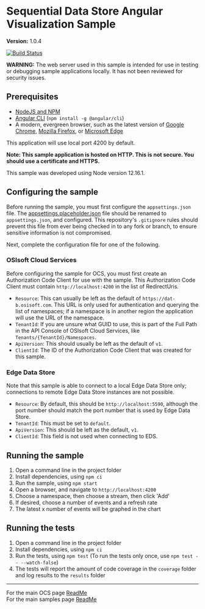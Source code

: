 # Sequential Data Store Angular Visualization Sample

**Version:** 1.0.4

[![Build Status](https://dev.azure.com/osieng/engineering/_apis/build/status/product-readiness/SDS/osisoft.sample-sds-visualization-angular?repoName=osisoft%2Fsample-sds-visualization-angular&branchName=main)](https://dev.azure.com/osieng/engineering/_build/latest?definitionId=2686&repoName=osisoft%2Fsample-sds-visualization-angular&branchName=main)

**WARNING:** The web server used in this sample is intended for use in testing or debugging sample applications locally. It has not been reviewed for security issues.

## Prerequisites

- [NodeJS and NPM](https://nodejs.org/en/)
- [Angular CLI](https://cli.angular.io/) (`npm install -g @angular/cli`)
- A modern, evergreen browser, such as the latest version of [Google Chrome](https://www.google.com/chrome/), [Mozilla Firefox](https://www.mozilla.org/firefox/), or [Microsoft Edge](https://www.microsoft.com/edge)

This application will use local port 4200 by default.

**Note: This sample application is hosted on HTTP. This is not secure. You should use a certificate and HTTPS.**

This sample was developed using Node version 12.16.1.

## Configuring the sample

Before running the sample, you must first configure the `appsettings.json` file. The [appsettings.placeholder.json](src/app/appsettings.placeholder.json) file should be renamed to `appsettings.json`, and configured. This repository's `.gitignore` rules should prevent this file from ever being checked in to any fork or branch, to ensure sensitive information is not compromised.

Next, complete the configuration file for one of the following.

### OSIsoft Cloud Services

Before configuring the sample for OCS, you must first create an Authorization Code Client for use with the sample. This Authorization Code Client must contain `http://localhost:4200` in the list of RedirectUris.

- `Resource`: This can usually be left as the default of `https://dat-b.osisoft.com`. This URL is only used for authentication and querying the list of namespaces; if a namespace is in another region the application will use the URL of the namespace.
- `TenantId`: If you are unsure what GUID to use, this is part of the Full Path in the API Console of OSIsoft Cloud Services, like `Tenants/{TenantId}/Namespaces`.
- `ApiVersion`: This should usually be left as the default of `v1`.
- `ClientId`: The ID of the Authorization Code Client that was created for this sample.

### Edge Data Store

Note that this sample is able to connect to a local Edge Data Store only; connections to remote Edge Data Store instances are not possible.

- `Resource`: By default, this should be `http://localhost:5590`, although the port number should match the port number that is used by Edge Data Store.
- `TenantId`: This must be set to `default`.
- `ApiVersion`: This should be left as the default, `v1`.
- `ClientId`: This field is not used when connecting to EDS.

## Running the sample

1. Open a command line in the project folder
1. Install dependencies, using `npm ci`
1. Run the sample, using `npm start`
1. Open a browser, and navigate to `http://localhost:4200`
1. Choose a namespace, then choose a stream, then click 'Add'
1. If desired, choose a number of events and a refresh rate
1. The latest x number of events will be graphed in the chart

## Running the tests

1. Open a command line in the project folder
1. Install dependencies, using `npm ci`
1. Run the tests, using `npm test` (To run the tests only once, use `npm test -- --watch-false`)
1. The tests will report the amount of code coverage in the `coverage` folder and log results to the `results` folder

---

For the main OCS page [ReadMe](https://github.com/osisoft/OSI-Samples-OCS)  
For the main samples page [ReadMe](https://github.com/osisoft/OSI-Samples)
